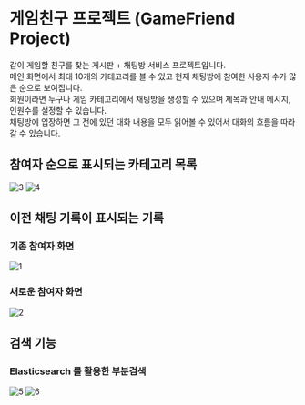 # 게임친구 프로젝트 (GameFriend Project)

같이 게임할 친구를 찾는 게시판 + 채팅방 서비스 프로젝트입니다.</br>
메인 화면에서 최대 10개의 카테고리를 볼 수 있고 현재 채팅방에 참여한 사용자 수가 많은 순으로 보여집니다.</br>
회원이라면 누구나 게임 카테고리에서 채팅방을 생성할 수 있으며 제목과 안내 메시지, 인원수를 설정할 수 있습니다.</br>
채팅방에 입장하면 그 전에 있던 대화 내용을 모두 읽어볼 수 있어서 대화의 흐름을 따라갈 수 있습니다.</br>

## 참여자 순으로 표시되는 카테고리 목록
![3](https://github.com/user-attachments/assets/08acd288-7c2a-4fea-bf27-2a29c9a1bd07)
![4](https://github.com/user-attachments/assets/cc4c6a19-42de-4196-8575-7a95f762d2f2)

## 이전 채팅 기록이 표시되는 기록
### 기존 참여자 화면
![1](https://github.com/user-attachments/assets/391ddecc-e768-4d51-914b-d5fd11949062)
### 새로운 참여자 화면
![2](https://github.com/user-attachments/assets/d049127f-3bdf-410b-abeb-b3df78b5a68f)

## 검색 기능
### Elasticsearch 를 활용한 부분검색
![5](https://github.com/user-attachments/assets/87f8da2c-951c-4c04-9e9e-feed41071a5d)
![6](https://github.com/user-attachments/assets/9779821c-642d-453a-9bdb-9cb8f6deb4e5)
